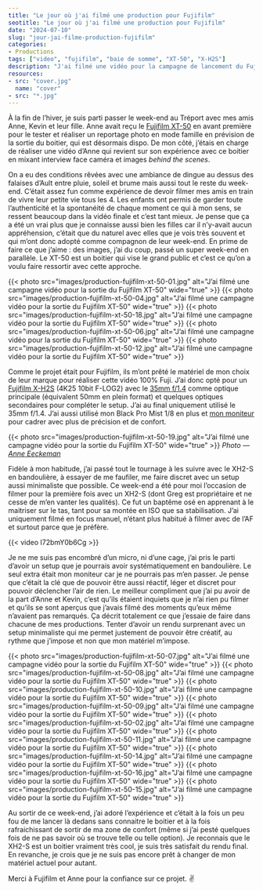 ```yaml
---
title: "Le jour où j'ai filmé une production pour Fujifilm"
seotitle: "Le jour où j'ai filmé une production pour Fujifilm"
date: "2024-07-10"
slug: "jour-jai-filme-production-fujifilm"
categories:
- Productions
tags: ["video", "fujifilm", "baie de somme", "XT-50", "X-H2S"]
description: "J'ai filmé une vidéo pour la campagne de lancement du Fujifilm XT-50"
resources:
- src: "cover.jpg"
  name: "cover"
- src: "*.jpg"
---
```


À la fin de l’hiver, je suis parti passer le week-end au Tréport avec mes amis Anne, Kevin et leur fille. Anne avait reçu le [Fujifilm XT-50](https://dp.gt/a/wl2k8ny1k) en avant première pour le tester et réaliser un reportage photo en mode famille en prévision de la sortie du boitier, qui est désormais dispo. De mon côté, j’étais en charge de réaliser une vidéo d’Anne qui revient sur son expérience avec ce boitier en mixant interview face caméra et images *behind the scenes*.

On a eu des conditions rêvées avec une ambiance de dingue au dessus des falaises d’Ault entre pluie, soleil et brume mais aussi tout le reste du week-end. C’était assez fun comme expérience de devoir filmer mes amis en train de vivre leur petite vie tous les 4. Les enfants ont permis de garder toute l’authenticité et la spontanéité de chaque moment ce qui à mon sens, se ressent beaucoup dans la vidéo finale et c’est tant mieux. Je pense que ça a été un vrai plus que je connaisse aussi bien les filles car il n’y-avait aucun appréhension, c’était que du naturel avec elles que je vois très souvent et qui m’ont donc adopté comme compagnon de leur week-end. En prime de faire ce que j’aime : des images, j’ai du coup, passé un super week-end en parallèle. Le XT-50 est un boitier qui vise le grand public et c’est ce qu’on a voulu faire ressortir avec cette approche.

{{< photo src="images/production-fujifilm-xt-50-01.jpg" alt="J’ai filmé une campagne vidéo pour la sortie du Fujifilm XT-50" wide="true" >}}
{{< photo src="images/production-fujifilm-xt-50-04.jpg" alt="J’ai filmé une campagne vidéo pour la sortie du Fujifilm XT-50" wide="true" >}}
{{< photo src="images/production-fujifilm-xt-50-18.jpg" alt="J’ai filmé une campagne vidéo pour la sortie du Fujifilm XT-50" wide="true" >}}
{{< photo src="images/production-fujifilm-xt-50-06.jpg" alt="J’ai filmé une campagne vidéo pour la sortie du Fujifilm XT-50" wide="true" >}}
{{< photo src="images/production-fujifilm-xt-50-12.jpg" alt="J’ai filmé une campagne vidéo pour la sortie du Fujifilm XT-50" wide="true" >}}

Comme le projet était pour Fujifilm, ils m’ont prêté le matériel de mon choix de leur marque pour réaliser cette vidéo 100% Fuji. J’ai donc opté pour un [Fujifilm X-H2S](https://dp.gt/a/vjj9imhxs) (4K25 10bit F-LOG2) avec le [35mm f/1.4](https://dp.gt/a/4rt0qtq2p) comme optique principale (équivalent 50mm en plein format) et quelques optiques secondaires pour compléter le setup. J’ai au final uniquement utilisé le 35mm f/1.4. J’ai aussi utilisé mon Black Pro Mist 1/8 en plus et [mon moniteur](https://dp.gt/a/jnpyg61a) pour cadrer avec plus de précision et de confort.

{{< photo src="images/production-fujifilm-xt-50-19.jpg" alt="J’ai filmé une campagne vidéo pour la sortie du Fujifilm XT-50" wide="true" >}}
*Photo — [Anne Eeckeman](https://www.instagram.com/anneeeck)*

Fidèle à mon habitude, j’ai passé tout le tournage à les suivre avec le XH2-S en bandoulière, à essayer de me faufiler, me faire discret avec un setup aussi minimaliste que possible. Ce week-end a été pour moi l’occasion de filmer pour la première fois avec un XH2-S (dont Greg est propriétaire et ne cesse de m’en vanter les qualités). Ce fut un baptême osé en apprenant à le maitriser sur le tas, tant pour sa montée en ISO que sa stabilisation. J’ai uniquement filmé en focus manuel, n’étant plus habitué à filmer avec de l’AF et surtout parce que je préfère.

{{< video I72bmY0b6Cg >}}

Je ne me suis pas encombré d’un micro, ni d’une cage, j’ai pris le parti d’avoir un setup que je pourrais avoir systématiquement en bandoulière. Le seul extra était mon moniteur car je ne pourrais pas m’en passer. Je pense que c’était la clé que de pouvoir être aussi réactif, léger et discret pour pouvoir déclencher l’air de rien. Le meilleur compliment que j’ai pu avoir de la part d’Anne et Kevin, c’est qu’ils étaient inquiets que je n’ai rien pu filmer et qu’ils se sont aperçus que j’avais filmé des moments qu’eux même n’avaient pas remarqués. Ça décrit totalement ce que j’essaie de faire dans chacune de mes productions. Tenter d’avoir un rendu surprenant avec un setup minimaliste qui me permet justement de pouvoir être créatif, au rythme que j’impose et non que mon matériel m’impose.


{{< photo src="images/production-fujifilm-xt-50-07.jpg" alt="J’ai filmé une campagne vidéo pour la sortie du Fujifilm XT-50" wide="true" >}}
{{< photo src="images/production-fujifilm-xt-50-08.jpg" alt="J’ai filmé une campagne vidéo pour la sortie du Fujifilm XT-50" wide="true" >}}
{{< photo src="images/production-fujifilm-xt-50-10.jpg" alt="J’ai filmé une campagne vidéo pour la sortie du Fujifilm XT-50" wide="true" >}}
{{< photo src="images/production-fujifilm-xt-50-09.jpg" alt="J’ai filmé une campagne vidéo pour la sortie du Fujifilm XT-50" wide="true" >}}
{{< photo src="images/production-fujifilm-xt-50-02.jpg" alt="J’ai filmé une campagne vidéo pour la sortie du Fujifilm XT-50" wide="true" >}}
{{< photo src="images/production-fujifilm-xt-50-11.jpg" alt="J’ai filmé une campagne vidéo pour la sortie du Fujifilm XT-50" wide="true" >}}
{{< photo src="images/production-fujifilm-xt-50-14.jpg" alt="J’ai filmé une campagne vidéo pour la sortie du Fujifilm XT-50" wide="true" >}}
{{< photo src="images/production-fujifilm-xt-50-16.jpg" alt="J’ai filmé une campagne vidéo pour la sortie du Fujifilm XT-50" wide="true" >}}
{{< photo src="images/production-fujifilm-xt-50-15.jpg" alt="J’ai filmé une campagne vidéo pour la sortie du Fujifilm XT-50" wide="true" >}}

Au sortir de ce week-end, j’ai adoré l’expérience et c’était à la fois un peu fou de me lancer là dedans sans connaitre le boitier et à la fois rafraichissant de sortir de ma zone de confort (même si j’ai pesté quelques fois de ne pas savoir où se trouve telle ou telle option). Je reconnais que le XH2-S est un boitier vraiment très cool, je suis très satisfait du rendu final. En revanche, je crois que je ne suis pas encore prêt à changer de mon matériel actuel pour autant.

Merci à Fujifilm  et Anne pour la confiance sur ce projet. ✌️
